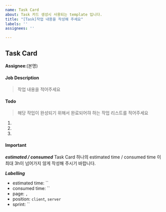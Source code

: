 ```yaml
---
name: Task Card
about: Task 카드 생성시 사용되는 template 입니다.
title: "[Task]작업 내용을 작성해 주세요"
labels: ''
assignees: ''

---
```


## Task Card

**Assignee**:(본명)

#### Job Description
> 작업 내용을 적어주세요

#### Todo
> 해당 작업이 완성되기 위해서 완료되어햐 하는 작업 리스트를 적어주세요
1.
2.
3.

#### Important
***estimated / consumed***
Task Card 하나의 estimated time / consumed time 이 최대 3h이 넘어가지 않게 작성해 주시기 바랍니다.

***Labelling***
- estimated time: ``
- consumed time: ``
- page: ``, ``
- position: `client`, `server`
- sprint: ``
